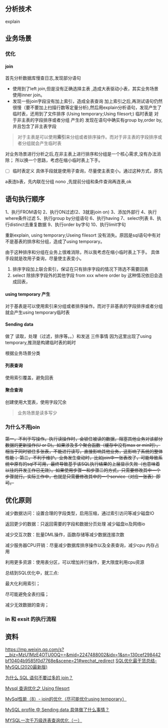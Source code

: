 ## 分析技术
explain
## 业务场景
### 优化
#### join
首先分析数据库慢查日志,发现部分语句
* 使用到了left join,但是没有正确选择主表 ,造成大表驱动小表，其实业务场景使用inner join。
* 发现一些join字段没有加上索引，造成全表查询
加上索引之后,再测试语句仍然很慢（要不要加上扫描行数等定量分析),然后用explain分析语句，发现产生了临时表，还用到了文件排序 (Using temporary;Using filesort;)
临时表是 对于非主表的字段排序或者分组 产生的
发现在语句中确实有group by,order by,并且包含了非主表字段
> 对于主表是可以使用**索引**来分组或者排序操作。而对于非主表的字段排序或者分组就会产生临时表

对业务场景进行分析之后,在非主表上进行排序和分组是一个核心需求,没有办法消除；
所以换一个思路，考虑在缩小临时表上下手。
- [ ] 临时表定义
具体手段就是使用子查询，尽量使主表变小。通过这种方式，原先

a表连b表，先内联在分组 nono ,先提前分组和条件查询再连表,ok

## 语句执行顺序
1、执行FROM语句
2、执行ON过滤(2、3就是join on)
3、添加外部行
4、执行where条件过滤
5、执行group by分组语句
6、执行having
7、select列表
8、执行distinct去重复数据
9、执行order by字句
10、执行limit字句



重新explain,  using temporary;Useing filesort 没有消失。原因是sql语句中有对不是基表的排序和分组，造成了using temporary。
<!-- 然后通过 show protile ，send data 的占用时间比较长，推测是构建临时表造成； -->
由于这种排序和分组在业务上很难消除，所以我考虑在缩小临时表上下手。
具体手段就是改用子查询，尽量使主表变小。

1. 排序字段加上联合索引，保证在只有排序字段的情况下筛选不需要回表
2. select 除排序字段外的其他字段 from xxx where order by 这种情况依旧会造成回表，

#### using temporary 产生
对于基表是可以使用索引来分组或者排序操作。而对于非基表的字段排序或者分组就会产生using temporary临时表

#### Sending data 
做了 读取，处理（过滤，排序等。。）和发送 三件事情
因为这里出现了using temporary,推测是构建临时表的耗时


根据业务场景分类
#### 列表查询
使用索引覆盖，避免回表
#### 聚合查询
创建使用大宽表，使用字段冗余
> 业务场景是读多写少


### 为什么不用join
~~第一，不利于写操作。执行读操作时，会锁住被读的数据，阻塞其他业务对该部分数据的更新操作(U or D)。如果涉及多个聚合函数（缓存中没有max or min时），相当于同时锁住多张表，不能进行读写，直接影响其他业务，这影响了系统的整体性能；
第二，不利于维护。业务发生变动时，比如join中一张表改了，可能导致系统中原有的sql不可用，最终导致基于该SQL执行结果的上层显示失败（也意味着以往的开发工作已无效）。如果使用步骤一和步骤二的方式，只需要修改其中一个步骤就行。实际工作中，也就是只需要修改其中的一个service（对应一张表）即可。~~


## 优化原则

减少数据访问：设置合理的字段类型，启用压缩，通过索引访问等减少磁盘IO

返回更少的数据：只返回需要的字段和数据分页处理 减少磁盘io及网络io

减少交互次数：批量DML操作，函数存储等减少数据连接次数

减少服务器CPU开销：尽量减少数据库排序操作以及全表查询，减少cpu 内存占用

利用更多资源：使用表分区，可以增加并行操作，更大限度利用cpu资源

总结到SQL优化中，就三点:

最大化利用索引；

尽可能避免全表扫描；

减少无效数据的查询；
### in 和 exsit 的执行流程
## 资料
https://mp.weixin.qq.com/s?__biz=MzU1MzE4OTU0OQ==&mid=2247488002&idx=1&sn=130cef298442bf10404b9585f0d7768e&scene=21#wechat_redirect
[SQL优化最干货总结-MySQL(2020最新版)](https://mp.weixin.qq.com/s?__biz=MzU1MzE4OTU0OQ==&mid=2247488002&idx=1&sn=130cef298442bf10404b9585f0d7768e&scene=21#wechat_redirect)

[为什么 SQL 语句不要过多的 join？](https://blog.csdn.net/zl1zl2zl3/article/details/106661879)

[Mysql 查询优化之 Using filesort](https://zhuanlan.zhihu.com/p/101571164)

[MySql性能（8）- join的优化（尽可能优化using temporary）](https://www.jianshu.com/p/3b1d4f58549a)

[MySQL profile 中 Sending data 具体做了什么事情？](https://blog.csdn.net/weixin_33888907/article/details/92269866)

[MYSQL一次千万级连表查询优化（一）](https://blog.csdn.net/Tim_phper/article/details/78344444)